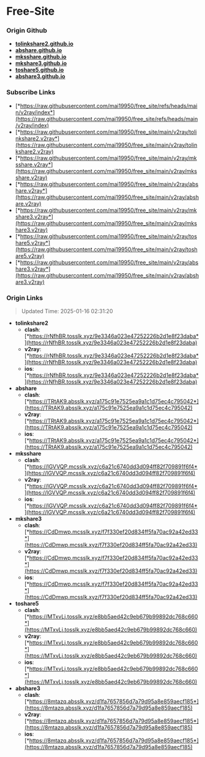 # Free-Site

### Origin Github

- [**tolinkshare2.github.io**](https://github.com/tolinkshare2/tolinkshare2.github.io)
- [**abshare.github.io**](https://github.com/abshare/abshare.github.io)
- [**mksshare.github.io**](https://github.com/mksshare/mksshare.github.io)
- [**mkshare3.github.io**](https://github.com/mkshare3/mkshare3.github.io)
- [**toshare5.github.io**](https://github.com/toshare5/toshare5.github.io)
- [**abshare3.github.io**](https://github.com/abshare3/abshare3.github.io)

### Subscribe Links

- [*https://raw.githubusercontent.com/mai19950/free_site/refs/heads/main/v2ray/index*](https://raw.githubusercontent.com/mai19950/free_site/refs/heads/main/v2ray/index)
- [*https://raw.githubusercontent.com/mai19950/free_site/main/v2ray/tolinkshare2.v2ray*](https://raw.githubusercontent.com/mai19950/free_site/main/v2ray/tolinkshare2.v2ray)
- [*https://raw.githubusercontent.com/mai19950/free_site/main/v2ray/mksshare.v2ray*](https://raw.githubusercontent.com/mai19950/free_site/main/v2ray/mksshare.v2ray)
- [*https://raw.githubusercontent.com/mai19950/free_site/main/v2ray/abshare.v2ray*](https://raw.githubusercontent.com/mai19950/free_site/main/v2ray/abshare.v2ray)
- [*https://raw.githubusercontent.com/mai19950/free_site/main/v2ray/mkshare3.v2ray*](https://raw.githubusercontent.com/mai19950/free_site/main/v2ray/mkshare3.v2ray)
- [*https://raw.githubusercontent.com/mai19950/free_site/main/v2ray/toshare5.v2ray*](https://raw.githubusercontent.com/mai19950/free_site/main/v2ray/toshare5.v2ray)
- [*https://raw.githubusercontent.com/mai19950/free_site/main/v2ray/abshare3.v2ray*](https://raw.githubusercontent.com/mai19950/free_site/main/v2ray/abshare3.v2ray)

### Origin Links

> Updated Time: 2025-01-16 02:31:20

- **tolinkshare2**
  - **clash**: [*https://rNfhBR.tosslk.xyz/9e3346a023e47252226b2d1e8f23daba*](https://rNfhBR.tosslk.xyz/9e3346a023e47252226b2d1e8f23daba)
  - **v2ray**: [*https://rNfhBR.tosslk.xyz/9e3346a023e47252226b2d1e8f23daba*](https://rNfhBR.tosslk.xyz/9e3346a023e47252226b2d1e8f23daba)
  - **ios**: [*https://rNfhBR.tosslk.xyz/9e3346a023e47252226b2d1e8f23daba*](https://rNfhBR.tosslk.xyz/9e3346a023e47252226b2d1e8f23daba)
- **abshare**
  - **clash**: [*https://TRtAK9.absslk.xyz/a175c91e7525ea9a1c1d75ec4c795042*](https://TRtAK9.absslk.xyz/a175c91e7525ea9a1c1d75ec4c795042)
  - **v2ray**: [*https://TRtAK9.absslk.xyz/a175c91e7525ea9a1c1d75ec4c795042*](https://TRtAK9.absslk.xyz/a175c91e7525ea9a1c1d75ec4c795042)
  - **ios**: [*https://TRtAK9.absslk.xyz/a175c91e7525ea9a1c1d75ec4c795042*](https://TRtAK9.absslk.xyz/a175c91e7525ea9a1c1d75ec4c795042)
- **mksshare**
  - **clash**: [*https://lGVVQP.mcsslk.xyz/c6a21c6740dd3d094ff82f709891f6f4*](https://lGVVQP.mcsslk.xyz/c6a21c6740dd3d094ff82f709891f6f4)
  - **v2ray**: [*https://lGVVQP.mcsslk.xyz/c6a21c6740dd3d094ff82f709891f6f4*](https://lGVVQP.mcsslk.xyz/c6a21c6740dd3d094ff82f709891f6f4)
  - **ios**: [*https://lGVVQP.mcsslk.xyz/c6a21c6740dd3d094ff82f709891f6f4*](https://lGVVQP.mcsslk.xyz/c6a21c6740dd3d094ff82f709891f6f4)
- **mkshare3**
  - **clash**: [*https://CdDmwp.mcsslk.xyz/f7f330ef20d834ff5fa70ac92a42ed33*](https://CdDmwp.mcsslk.xyz/f7f330ef20d834ff5fa70ac92a42ed33)
  - **v2ray**: [*https://CdDmwp.mcsslk.xyz/f7f330ef20d834ff5fa70ac92a42ed33*](https://CdDmwp.mcsslk.xyz/f7f330ef20d834ff5fa70ac92a42ed33)
  - **ios**: [*https://CdDmwp.mcsslk.xyz/f7f330ef20d834ff5fa70ac92a42ed33*](https://CdDmwp.mcsslk.xyz/f7f330ef20d834ff5fa70ac92a42ed33)
- **toshare5**
  - **clash**: [*https://MTxvLj.tosslk.xyz/e8bb5aed42c9eb679b99892dc768c660*](https://MTxvLj.tosslk.xyz/e8bb5aed42c9eb679b99892dc768c660)
  - **v2ray**: [*https://MTxvLj.tosslk.xyz/e8bb5aed42c9eb679b99892dc768c660*](https://MTxvLj.tosslk.xyz/e8bb5aed42c9eb679b99892dc768c660)
  - **ios**: [*https://MTxvLj.tosslk.xyz/e8bb5aed42c9eb679b99892dc768c660*](https://MTxvLj.tosslk.xyz/e8bb5aed42c9eb679b99892dc768c660)
- **abshare3**
  - **clash**: [*https://8mtazq.absslk.xyz/d1fa7657856d7a79d95a8e859aecf185*](https://8mtazq.absslk.xyz/d1fa7657856d7a79d95a8e859aecf185)
  - **v2ray**: [*https://8mtazq.absslk.xyz/d1fa7657856d7a79d95a8e859aecf185*](https://8mtazq.absslk.xyz/d1fa7657856d7a79d95a8e859aecf185)
  - **ios**: [*https://8mtazq.absslk.xyz/d1fa7657856d7a79d95a8e859aecf185*](https://8mtazq.absslk.xyz/d1fa7657856d7a79d95a8e859aecf185)
